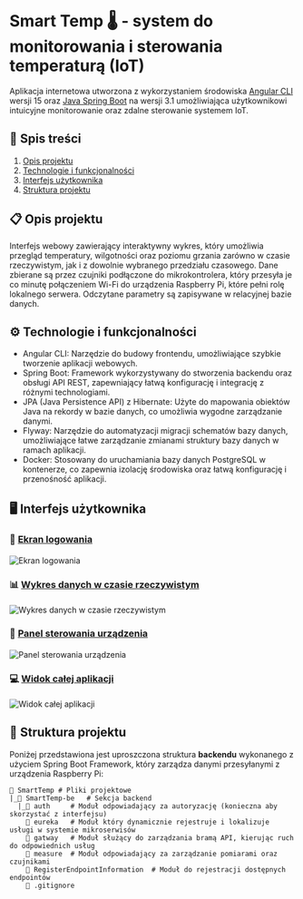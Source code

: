 # Smart Temp 🌡️ - system do monitorowania i sterowania temperaturą (IoT)

Aplikacja internetowa utworzona z wykorzystaniem środowiska [Angular CLI](https://github.com/angular/angular-cli) wersji 15 oraz [Java Spring Boot](https://github.com/spring-projects/spring-boot) na wersji 3.1 umożliwiająca użytkownikowi intuicyjne monitorowanie oraz zdalne sterowanie systemem IoT. 

## 📖 Spis treści

1. [Opis projektu](#l1)
2. [Technologie i funkcjonalności](#l2)
3. [Interfejs użytkownika](#l3)
4. [Struktura projektu](#l4)

<a id="l1"></a>
## 📋 Opis projektu
Interfejs webowy zawierający interaktywny wykres, który umożliwia przegląd temperatury, wilgotności oraz poziomu grzania zarówno w czasie rzeczywistym, jak i z dowolnie wybranego przedziału czasowego. Dane zbierane są przez czujniki podłączone do mikrokontrolera, który przesyła je co minutę połączeniem Wi-Fi do urządzenia Raspberry Pi, które pełni rolę lokalnego serwera. Odczytane parametry są zapisywane w relacyjnej bazie danych.

<a id="l2"></a>

## ⚙️ Technologie i funkcjonalności 
* Angular CLI: Narzędzie do budowy frontendu, umożliwiające szybkie tworzenie aplikacji webowych.
* Spring Boot: Framework wykorzystywany do stworzenia backendu oraz obsługi API REST, zapewniający łatwą konfigurację i integrację z różnymi technologiami. 
* JPA (Java Persistence API) z Hibernate: Użyte do mapowania obiektów Java na rekordy w bazie danych, co umożliwia wygodne zarządzanie danymi.
* Flyway: Narzędzie do automatyzacji migracji schematów bazy danych, umożliwiające łatwe zarządzanie zmianami struktury bazy danych w ramach aplikacji.
* Docker: Stosowany do uruchamiania bazy danych PostgreSQL w kontenerze, co zapewnia izolację środowiska oraz łatwą konfigurację i przenośność aplikacji.

<a id="l3"></a>
## 🖥️ Interfejs użytkownika 

### 🔐 [Ekran logowania](#image1)

#### <a id="image1"></a>
![Ekran logowania](SmartTemp-fe/images/logowanie.png)

### 📊 [Wykres danych w czasie rzeczywistym](#image2)

#### <a id="image2"></a>
![Wykres danych w czasie rzeczywistym](SmartTemp-fe/images/wykres.png)

### 🔧 [Panel sterowania urządzenia](#image3)

#### <a id="image3"></a>
![Panel sterowania urządzenia](SmartTemp-fe/images/panel.png)

### 💻 [Widok całej aplikacji](#image4)

#### <a id="image4"></a>
![Widok całej aplikacji](SmartTemp-fe/images/full_view.png)


<a id="l4"></a>
## 🧩 Struktura projektu 

Poniżej przedstawiona jest uproszczona struktura **backendu** wykonanego z użyciem Spring Boot Framework, który zarządza danymi przesyłanymi z urządzenia Raspberry Pi:

```text
📂 SmartTemp # Pliki projektowe
|_📂 SmartTemp-be   # Sekcja backend
  |_📂 auth     # Moduł odpowiadający za autoryzację (konieczna aby skorzystać z interfejsu)
    📂 eureka   # Moduł który dynamicznie rejestruje i lokalizuje usługi w systemie mikroserwisów
    📂 gatway   # Moduł służący do zarządzania bramą API, kierując ruch do odpowiednich usług
    📁 measure  # Moduł odpowiadający za zarządzanie pomiarami oraz czujnikami
    📁 RegisterEndpointInformation  # Moduł do rejestracji dostępnych endpointów 
    📄 .gitignore
```